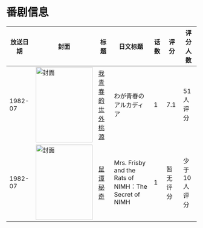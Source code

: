 # 番剧信息

|放送日期|封面|标题|日文标题|话数|评分|评分人数|
|---|---|---|---|---|---|---|
|1982-07|<img src="//lain.bgm.tv/pic/cover/c/00/6a/127779_msUKz.jpg" alt="封面" style="width:150px;height:200px;object-fit:cover;">|[我青春的世外桃源](https://bangumi.tv/subject/127779)|わが青春のアルカディア|1|7.1|51人评分|
|1982-07|<img src="//lain.bgm.tv/pic/cover/c/c6/31/112403_6Nzz3.jpg" alt="封面" style="width:150px;height:200px;object-fit:cover;">|[鼠谭秘奇](https://bangumi.tv/subject/112403)|Mrs. Frisby and the Rats of NIMH：The Secret of NIMH|1|暂无评分|少于10人评分|
